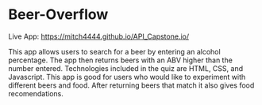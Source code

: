 # Beer-Overflow
Live App: https://mitch4444.github.io/API_Capstone.io/

This app allows users to search for a beer by entering an alcohol percentage. The app then returns beers with an ABV higher than the number entered. Technologies included in the quiz are HTML, CSS, and Javascript. This app is good for users who would like to experiment with different beers and food. After returning beers that match it also gives food recomendations. 
